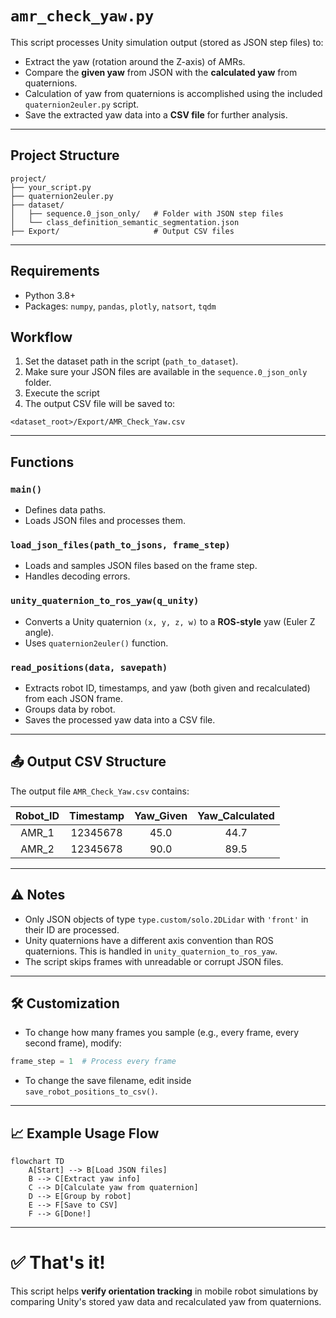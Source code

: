 
# `amr_check_yaw.py`

This script processes Unity simulation output (stored as JSON step files) to:
- Extract the yaw (rotation around the Z-axis) of AMRs.
- Compare the **given yaw** from JSON with the **calculated yaw** from quaternions.
- Calculation of yaw from quaternions is accomplished using the included `quaternion2euler.py` script.
- Save the extracted yaw data into a **CSV file** for further analysis.

---

## Project Structure

```plaintext
project/
├── your_script.py
├── quaternion2euler.py
├── dataset/
│   ├── sequence.0_json_only/   # Folder with JSON step files
│   └── class_definition_semantic_segmentation.json
├── Export/                     # Output CSV files
```

---

## Requirements

- Python 3.8+
- Packages: `numpy`, `pandas`, `plotly`, `natsort`, `tqdm`

## Workflow

1. Set the dataset path in the script (`path_to_dataset`).
2. Make sure your JSON files are available in the `sequence.0_json_only` folder.
3. Execute the script
4. The output CSV file will be saved to:

```
<dataset_root>/Export/AMR_Check_Yaw.csv
```

---

## Functions

### `main()`
- Defines data paths.
- Loads JSON files and processes them.

### `load_json_files(path_to_jsons, frame_step)`
- Loads and samples JSON files based on the frame step.
- Handles decoding errors.

### `unity_quaternion_to_ros_yaw(q_unity)`
- Converts a Unity quaternion `(x, y, z, w)` to a **ROS-style** yaw (Euler Z angle).
- Uses `quaternion2euler()` function.

### `read_positions(data, savepath)`
- Extracts robot ID, timestamps, and yaw (both given and recalculated) from each JSON frame.
- Groups data by robot.
- Saves the processed yaw data into a CSV file.

---

## 📤 Output CSV Structure

The output file `AMR_Check_Yaw.csv` contains:

| Robot_ID | Timestamp | Yaw_Given | Yaw_Calculated |
|:--------:|:---------:|:---------:|:--------------:|
| AMR_1    | 12345678  | 45.0      | 44.7           |
| AMR_2    | 12345678  | 90.0      | 89.5           |

---

## ⚠️ Notes

- Only JSON objects of type `type.custom/solo.2DLidar` with `'front'` in their ID are processed.
- Unity quaternions have a different axis convention than ROS quaternions. This is handled in `unity_quaternion_to_ros_yaw`.
- The script skips frames with unreadable or corrupt JSON files.

---

## 🛠️ Customization

- To change how many frames you sample (e.g., every frame, every second frame), modify:

```python
frame_step = 1  # Process every frame
```

- To change the save filename, edit inside `save_robot_positions_to_csv()`.

---

## 📈 Example Usage Flow

```mermaid
flowchart TD
    A[Start] --> B[Load JSON files]
    B --> C[Extract yaw info]
    C --> D[Calculate yaw from quaternion]
    D --> E[Group by robot]
    E --> F[Save to CSV]
    F --> G[Done!]
```

---

# ✅ That's it!
This script helps **verify orientation tracking** in mobile robot simulations by comparing Unity's stored yaw data and recalculated yaw from quaternions.
